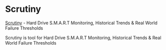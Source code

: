 # Scrutiny

[Scrutiny](https://github.com/AnalogJ/scrutiny) - Hard Drive S.M.A.R.T Monitoring, Historical Trends & Real World Failure Thresholds

Scrutiny is tool for Hard Drive S.M.A.R.T Monitoring, Historical Trends & Real World Failure Thresholds
